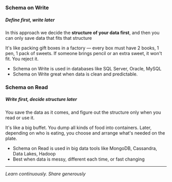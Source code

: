 ### Schema on Write
##### *Define first, write later*

 In this approach we decide the **structure of your data first**, and then you can only save data that fits that structure

 It's like packing gift boxes in a factory — every box must have 2 books, 1 pen, 1 pack of sweets. If someone brings pencil or an extra sweet, it won't fit. You reject it.

 - Schema on Write is used in  databases like SQL Server, Oracle, MySQL
 - Schema on Write great when data is clean and predictable.



### Schema on Read
##### *Write first, decide structure later*

You save the data as it comes, and figure out the structure only when you read or use it.

It's like a big buffet. You dump all kinds of food into containers. Later, depending on who is eating, you choose and arrange what's needed on the plate.

- Schema on Read is used in big data tools like MongoDB, Cassandra, Data Lakes, Hadoop
- Best when data is messy, different each time, or fast changing

---

*Learn continuously. Share generously*









